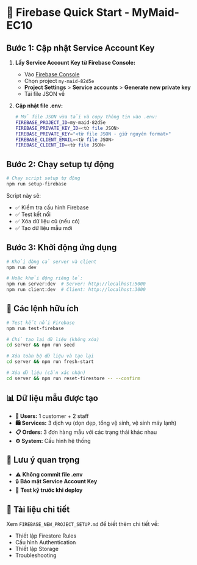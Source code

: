 # 🚀 Firebase Quick Start - MyMaid-EC10

## Bước 1: Cập nhật Service Account Key

1. **Lấy Service Account Key từ Firebase Console:**
   - Vào [Firebase Console](https://console.firebase.google.com/)
   - Chọn project `my-maid-82d5e`
   - **Project Settings** > **Service accounts** > **Generate new private key**
   - Tải file JSON về

2. **Cập nhật file .env:**
   ```bash
   # Mở file JSON vừa tải và copy thông tin vào .env:
   FIREBASE_PROJECT_ID=my-maid-82d5e
   FIREBASE_PRIVATE_KEY_ID=<từ file JSON>
   FIREBASE_PRIVATE_KEY="<từ file JSON - giữ nguyên format>"
   FIREBASE_CLIENT_EMAIL=<từ file JSON>
   FIREBASE_CLIENT_ID=<từ file JSON>
   ```

## Bước 2: Chạy setup tự động

```bash
# Chạy script setup tự động
npm run setup-firebase
```

Script này sẽ:
- ✅ Kiểm tra cấu hình Firebase
- ✅ Test kết nối
- ✅ Xóa dữ liệu cũ (nếu có)
- ✅ Tạo dữ liệu mẫu mới

## Bước 3: Khởi động ứng dụng

```bash
# Khởi động cả server và client
npm run dev

# Hoặc khởi động riêng lẻ:
npm run server:dev  # Server: http://localhost:5000
npm run client:dev  # Client: http://localhost:3000
```

## 🔧 Các lệnh hữu ích

```bash
# Test kết nối Firebase
npm run test-firebase

# Chỉ tạo lại dữ liệu (không xóa)
cd server && npm run seed

# Xóa toàn bộ dữ liệu và tạo lại
cd server && npm run fresh-start

# Xóa dữ liệu (cần xác nhận)
cd server && npm run reset-firestore -- --confirm
```

## 📊 Dữ liệu mẫu được tạo

- **👤 Users:** 1 customer + 2 staff
- **🛍️ Services:** 3 dịch vụ (dọn dẹp, tổng vệ sinh, vệ sinh máy lạnh)
- **📋 Orders:** 3 đơn hàng mẫu với các trạng thái khác nhau
- **⚙️ System:** Cấu hình hệ thống

## 🚨 Lưu ý quan trọng

- ⚠️ **Không commit file .env**
- 🔒 **Bảo mật Service Account Key**
- 🧪 **Test kỹ trước khi deploy**

## 📖 Tài liệu chi tiết

Xem `FIREBASE_NEW_PROJECT_SETUP.md` để biết thêm chi tiết về:
- Thiết lập Firestore Rules
- Cấu hình Authentication
- Thiết lập Storage
- Troubleshooting
